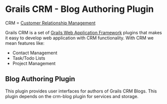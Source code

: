 # Grails CRM - Blog Authoring Plugin

CRM = [Customer Relationship Management](http://en.wikipedia.org/wiki/Customer_relationship_management)

Grails CRM is a set of [Grails Web Application Framework](http://www.grails.org/)
plugins that makes it easy to develop web application with CRM functionality.
With CRM we mean features like:

- Contact Management
- Task/Todo Lists
- Project Management


## Blog Authoring Plugin
This plugin provides user interfaces for authors of Grails CRM Blogs.
This plugin depends on the crm-blog plugin for services and storage.
